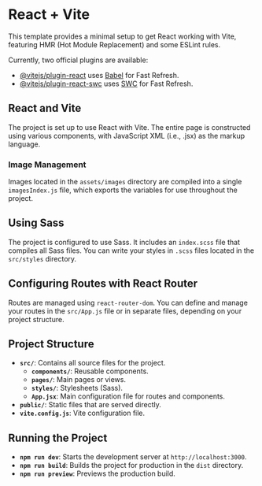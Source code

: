# React + Vite

This template provides a minimal setup to get React working with Vite, featuring HMR (Hot Module Replacement) and some ESLint rules.

Currently, two official plugins are available:

- [@vitejs/plugin-react](https://github.com/vitejs/vite-plugin-react/blob/main/packages/plugin-react/README.md) uses [Babel](https://babeljs.io/) for Fast Refresh.
- [@vitejs/plugin-react-swc](https://github.com/vitejs/vite-plugin-react-swc) uses [SWC](https://swc.rs/) for Fast Refresh.

## React and Vite

The project is set up to use React with Vite. The entire page is constructed using various components, with JavaScript XML (i.e., .jsx) as the markup language.

### Image Management

Images located in the `assets/images` directory are compiled into a single `imagesIndex.js` file, which exports the variables for use throughout the project.

## Using Sass

The project is configured to use Sass. It includes an `index.scss` file that compiles all Sass files. You can write your styles in `.scss` files located in the `src/styles` directory.

## Configuring Routes with React Router

Routes are managed using `react-router-dom`. You can define and manage your routes in the `src/App.js` file or in separate files, depending on your project structure.

## Project Structure

- **`src/`**: Contains all source files for the project.
  - **`components/`**: Reusable components.
  - **`pages/`**: Main pages or views.
  - **`styles/`**: Stylesheets (Sass).
  - **`App.jsx`**: Main configuration file for routes and components.
- **`public/`**: Static files that are served directly.
- **`vite.config.js`**: Vite configuration file.

## Running the Project

- **`npm run dev`**: Starts the development server at `http://localhost:3000`.
- **`npm run build`**: Builds the project for production in the `dist` directory.
- **`npm run preview`**: Previews the production build.


